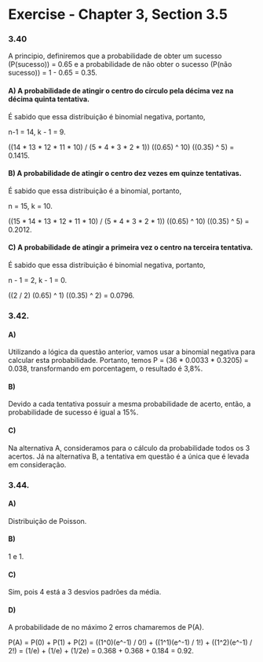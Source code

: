 # Exercise - Chapter 3, Section 3.5

### 3.40

A principio, definiremos que a probabilidade de obter um sucesso (P(sucesso)) = 0.65 e a probabilidade de não obter o sucesso (P(não sucesso)) = 1 - 0.65 = 0.35.

#### A) A probabilidade de atingir o centro do círculo pela décima vez na décima quinta tentativa.

É sabido que essa distribuição é binomial negativa, portanto,

n-1 = 14, k - 1 = 9.

((14 * 13 * 12 * 11 * 10) / (5 * 4 * 3 * 2 * 1)) ((0.65) ^ 10) ((0.35) ^ 5) = 0.1415.

#### B) A probabilidade de atingir o centro dez vezes em quinze tentativas.

É sabido que essa distribuição é a binomial, portanto,

n = 15, k = 10.

((15 * 14 * 13 * 12 * 11 * 10) / (5 * 4 * 3 * 2 * 1)) ((0.65) ^ 10) ((0.35) ^ 5) = 0.2012.

#### C) A probabilidade de atingir a primeira vez o centro na terceira tentativa.

É sabido que essa distribuição é binomial negativa, portanto,

n - 1 = 2, k - 1 = 0.

((2 / 2) (0.65) ^ 1) ((0.35) ^ 2) = 0.0796.

### 3.42.

#### A) 

Utilizando a lógica da questão anterior, vamos usar a binomial negativa para calcular esta probabilidade. Portanto, temos P = (36 * 0.0033 * 0.3205) = 0.038, transformando em porcentagem, o resultado é 3,8%.

#### B) 

Devido a cada tentativa possuir a mesma probabilidade de acerto, então, a probabilidade de sucesso é igual a 15%.

#### C) 

Na alternativa A, consideramos para o cálculo da probabilidade todos os 3 acertos. Já na alternativa B, a tentativa em questão é a única que é levada em consideração.

### 3.44.

#### A) 

Distribuição de Poisson.

#### B) 

1 e 1.

#### C) 

Sim, pois 4 está a 3 desvios padrões da média.

#### D) 

A probabilidade de no máximo 2 erros chamaremos de P(A).

P(A) = P(0) + P(1) + P(2) = ((1^0)(e^-1) / 0!) + ((1^1)(e^-1) / 1!) + ((1^2)(e^-1) / 2!) = (1/e) + (1/e) + (1/2e) = 0.368 + 0.368 + 0.184 = 0.92.

